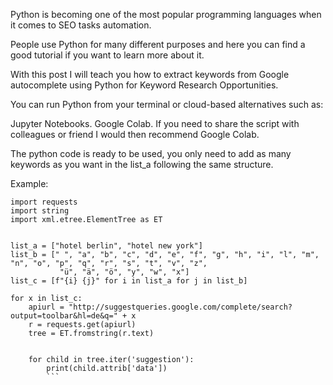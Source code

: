 Python is becoming one of the most popular programming languages when it comes to SEO tasks automation.

People use Python for many different purposes and here you can find a good tutorial if you want to learn more about it.

With this post I will teach you how to extract keywords from Google autocomplete using Python for Keyword Research Opportunities. 

You can run Python from your terminal or cloud-based alternatives such as:

Jupyter Notebooks.
Google Colab.
If you need to share the script with colleagues or friend I would then recommend Google Colab.

The python code is ready to be used, you only need to add as many keywords as you want in the list_a following the same structure.

Example:

```
import requests
import string
import xml.etree.ElementTree as ET


list_a = ["hotel berlin", "hotel new york"]
list_b = [" ", "a", "b", "c", "d", "e", "f", "g", "h", "i", "l", "m", "n", "o", "p", "q", "r", "s", "t", "v", "z",
           "ü", "ä", "ö", "y", "w", "x"] 
list_c = [f"{i} {j}" for i in list_a for j in list_b]
               
for x in list_c:
    apiurl = "http://suggestqueries.google.com/complete/search?output=toolbar&hl=de&q=" + x
    r = requests.get(apiurl)
    tree = ET.fromstring(r.text)
    
    
    for child in tree.iter('suggestion'):
        print(child.attrib['data'])
        ```
